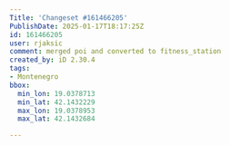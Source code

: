 ```yaml
---
Title: 'Changeset #161466205'
PublishDate: 2025-01-17T18:17:25Z
id: 161466205
user: rjaksic
comment: merged poi and converted to fitness_station
created_by: iD 2.30.4
tags:
- Montenegro
bbox:
  min_lon: 19.0378713
  min_lat: 42.1432229
  max_lon: 19.0378953
  max_lat: 42.1432684

---
```

